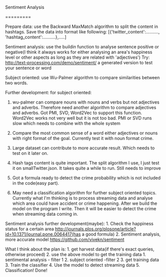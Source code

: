 Sentiment Analysis

=========

Prepare data: use the Backward MaxMatch algorithm to split the content in hashtags. Save the data into format like following: 
	[{'twitter_content':.........., 'hashtag_content':..........},.....]

Sentiment analysis: use the buildin function to analyse sentence positive or negative(I think it always works for either analysing an area's happiness level or other aspects as long as they are related with 'adjectives') Try: http://text-processing.com/demo/sentiment/  a generated version to test your sentence or word

Subject oriented: use Wu-Palmer algorithm to compare similarities between two words. 

Further development: 
for subject oriented:
1. wu-palmer can compare nouns with nouns and verbs but not adjectives and adverbs. Therefore need another algorithm to compare adjectives and adverbs. Got PMI, SVD, Word2Vec to support this function. Word2Vec works not very well but it is not too bad. PMI or SVD runs slow which needs to combine with the whole system

2. Compare the most common sense of a word either adjectives or nouns with right format of the goal. Currently test it with noun format crime.

3. Large dataset can contribute to more accurate result. Which needs to test on it later on.

4. Hash tags content is quite important. The split algorithm I use, I just test it on smallTwitter.json. It takes quite a while to run. Still needs to improve

5. Got a formula ready to detect the crime probability which is not included in the code(easy part).

6. May need a classification algorithm for further subject oriented topics. Currently what I'm thinking is to process streaming data and analyse which area could have accident or crime happening. After we build the model on the program I write. Then it will be easier to detect the crime when streaming data coming in.


Sentiment analysis further development(maybe): 
	1. Check the happiness status for a certain area
		http://journals.plos.org/plosone/article?id=10.1371/journal.pone.0064417(has a good formula)
	2. Sentiment analysis, more accurate model
		https://github.com/vivekn/sentiment


What I think about the plan is:
	1. get harvest data(if there's exact queries, otherwise proceed)
	2. use the above model to get the training data
		1. sentimental analysis - filter 1
		2. subject oriented -filter 2
		3. get training data
	3. Train the classifier
	4. Use the model to detect streaming data
	5. Classification! Done!
